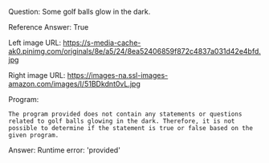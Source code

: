 Question: Some golf balls glow in the dark.

Reference Answer: True

Left image URL: https://s-media-cache-ak0.pinimg.com/originals/8e/a5/24/8ea52406859f872c4837a031d42e4bfd.jpg

Right image URL: https://images-na.ssl-images-amazon.com/images/I/51BDkdnt0vL.jpg

Program:

```
The program provided does not contain any statements or questions related to golf balls glowing in the dark. Therefore, it is not possible to determine if the statement is true or false based on the given program.
```
Answer: Runtime error: 'provided'

